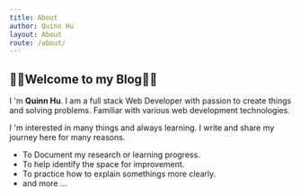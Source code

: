 ```yaml
---
title: About
author: Quinn Hu
layout: About
route: /about/
---
```


## 👨‍💻Welcome to my Blog👨‍💻
I 'm **Quinn Hu**. I am a full stack Web Developer with passion to create things and solving problems. Familiar with various web development technologies.

I 'm interested in many things and always learning. I write and share my journey here for many reasons.
  - To Document my research or learning progress.
  - To help identify the space for improvement.
  - To practice how to explain somethings more clearly.
  - and more ...
